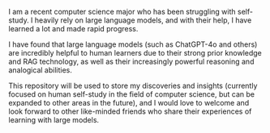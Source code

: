 I am a recent computer science major who has been struggling with self-study. I heavily rely on large language models, and with their help, I have learned a lot and made rapid progress.

I have found that large language models (such as ChatGPT-4o and others) are incredibly helpful to human learners due to their strong prior knowledge and RAG technology, as well as their increasingly powerful reasoning and analogical abilities.

This repository will be used to store my discoveries and insights (currently focused on human self-study in the field of computer science, but can be expanded to other areas in the future), and I would love to welcome and look forward to other like-minded friends who share their experiences of learning with large models.
